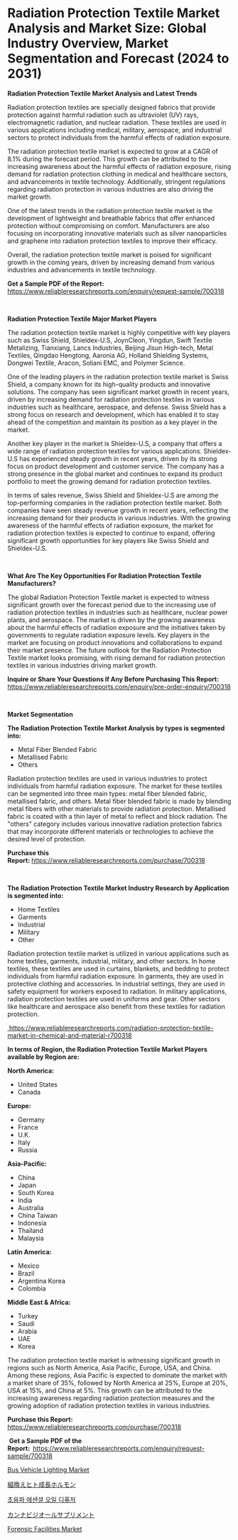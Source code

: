 <p><h1>Radiation Protection Textile Market Analysis and Market Size: Global Industry Overview, Market Segmentation and Forecast (2024 to 2031)</h1></p><p><strong>Radiation Protection Textile Market Analysis and Latest Trends</strong></p>
<p><p>Radiation protection textiles are specially designed fabrics that provide protection against harmful radiation such as ultraviolet (UV) rays, electromagnetic radiation, and nuclear radiation. These textiles are used in various applications including medical, military, aerospace, and industrial sectors to protect individuals from the harmful effects of radiation exposure.</p><p>The radiation protection textile market is expected to grow at a CAGR of 8.1% during the forecast period. This growth can be attributed to the increasing awareness about the harmful effects of radiation exposure, rising demand for radiation protection clothing in medical and healthcare sectors, and advancements in textile technology. Additionally, stringent regulations regarding radiation protection in various industries are also driving the market growth.</p><p>One of the latest trends in the radiation protection textile market is the development of lightweight and breathable fabrics that offer enhanced protection without compromising on comfort. Manufacturers are also focusing on incorporating innovative materials such as silver nanoparticles and graphene into radiation protection textiles to improve their efficacy.</p><p>Overall, the radiation protection textile market is poised for significant growth in the coming years, driven by increasing demand from various industries and advancements in textile technology.</p></p>
<p><strong>Get a Sample PDF of the Report:&nbsp;</strong> <a href="https://www.reliableresearchreports.com/enquiry/request-sample/700318">https://www.reliableresearchreports.com/enquiry/request-sample/700318</a></p>
<p>&nbsp;</p>
<p><strong>Radiation Protection Textile Major Market Players</strong></p>
<p><p>The radiation protection textile market is highly competitive with key players such as Swiss Shield, Shieldex-U.S, JoynCleon, Yingdun, Swift Textile Metalizing, Tianxiang, Lancs Industries, Beijing Jlsun High-tech, Metal Textiles, Qingdao Hengtong, Aaronia AG, Holland Shielding Systems, Dongwei Textile, Aracon, Soliani EMC, and Polymer Science.</p><p>One of the leading players in the radiation protection textile market is Swiss Shield, a company known for its high-quality products and innovative solutions. The company has seen significant market growth in recent years, driven by increasing demand for radiation protection textiles in various industries such as healthcare, aerospace, and defense. Swiss Shield has a strong focus on research and development, which has enabled it to stay ahead of the competition and maintain its position as a key player in the market.</p><p>Another key player in the market is Shieldex-U.S, a company that offers a wide range of radiation protection textiles for various applications. Shieldex-U.S has experienced steady growth in recent years, driven by its strong focus on product development and customer service. The company has a strong presence in the global market and continues to expand its product portfolio to meet the growing demand for radiation protection textiles.</p><p>In terms of sales revenue, Swiss Shield and Shieldex-U.S are among the top-performing companies in the radiation protection textile market. Both companies have seen steady revenue growth in recent years, reflecting the increasing demand for their products in various industries. With the growing awareness of the harmful effects of radiation exposure, the market for radiation protection textiles is expected to continue to expand, offering significant growth opportunities for key players like Swiss Shield and Shieldex-U.S.</p></p>
<p>&nbsp;</p>
<p><strong>What Are The Key Opportunities For Radiation Protection Textile Manufacturers?</strong></p>
<p><p>The global Radiation Protection Textile market is expected to witness significant growth over the forecast period due to the increasing use of radiation protection textiles in industries such as healthcare, nuclear power plants, and aerospace. The market is driven by the growing awareness about the harmful effects of radiation exposure and the initiatives taken by governments to regulate radiation exposure levels. Key players in the market are focusing on product innovations and collaborations to expand their market presence. The future outlook for the Radiation Protection Textile market looks promising, with rising demand for radiation protection textiles in various industries driving market growth.</p></p>
<p><strong>Inquire or Share Your Questions If Any Before Purchasing This Report:</strong> <a href="https://www.reliableresearchreports.com/enquiry/pre-order-enquiry/700318">https://www.reliableresearchreports.com/enquiry/pre-order-enquiry/700318</a></p>
<p>&nbsp;</p>
<p><strong>Market Segmentation</strong></p>
<p><strong>The Radiation Protection Textile Market Analysis by types is segmented into:</strong></p>
<p><ul><li>Metal Fiber Blended Fabric</li><li>Metallised Fabric</li><li>Others</li></ul></p>
<p><p>Radiation protection textiles are used in various industries to protect individuals from harmful radiation exposure. The market for these textiles can be segmented into three main types: metal fiber blended fabric, metallised fabric, and others. Metal fiber blended fabric is made by blending metal fibers with other materials to provide radiation protection. Metallised fabric is coated with a thin layer of metal to reflect and block radiation. The "others" category includes various innovative radiation protection fabrics that may incorporate different materials or technologies to achieve the desired level of protection.</p></p>
<p><strong>Purchase this Report:&nbsp;</strong><a href="https://www.reliableresearchreports.com/purchase/700318">https://www.reliableresearchreports.com/purchase/700318</a></p>
<p>&nbsp;</p>
<p><strong>The Radiation Protection Textile Market Industry Research by Application is segmented into:</strong></p>
<p><ul><li>Home Textiles</li><li>Garments</li><li>Industrial</li><li>Military</li><li>Other</li></ul></p>
<p><p>Radiation protection textile market is utilized in various applications such as home textiles, garments, industrial, military, and other sectors. In home textiles, these textiles are used in curtains, blankets, and bedding to protect individuals from harmful radiation exposure. In garments, they are used in protective clothing and accessories. In industrial settings, they are used in safety equipment for workers exposed to radiation. In military applications, radiation protection textiles are used in uniforms and gear. Other sectors like healthcare and aerospace also benefit from these textiles for radiation protection.</p></p>
<p><a href="https://www.reliableresearchreports.com/radiation-protection-textile-market-in-chemical-and-material-r700318">&nbsp;https://www.reliableresearchreports.com/radiation-protection-textile-market-in-chemical-and-material-r700318</a></p>
<p><strong>In terms of Region, the Radiation Protection Textile Market Players available by Region are:</strong></p>
<p>
    <p> <strong> North America: </strong>
        <ul>
            <li>United States</li>
            <li>Canada</li>
        </ul>
        </p> 
    <p> <strong> Europe: </strong>
        <ul>
            <li>Germany</li>
            <li>France</li>
            <li>U.K.</li>
            <li>Italy</li>
            <li>Russia</li>
        </ul>
        </p> 
    <p> <strong> Asia-Pacific: </strong>
        <ul>
            <li>China</li>
            <li>Japan</li>
            <li>South Korea</li>
            <li>India</li>
            <li>Australia</li>
            <li>China Taiwan</li>
            <li>Indonesia</li>
            <li>Thailand</li>
            <li>Malaysia</li>
        </ul>
        </p> 
    <p> <strong> Latin America: </strong>
        <ul>
            <li>Mexico</li>
            <li>Brazil</li>
            <li>Argentina Korea</li>
            <li>Colombia</li>
        </ul>
        </p> 
    <p> <strong> Middle East & Africa: </strong>
        <ul>
            <li>Turkey</li>
            <li>Saudi</li>
            <li>Arabia</li>
            <li>UAE</li>
            <li>Korea</li>
        </ul>
    </p>
    </p>
<p><p>The radiation protection textile market is witnessing significant growth in regions such as North America, Asia Pacific, Europe, USA, and China. Among these regions, Asia Pacific is expected to dominate the market with a market share of 35%, followed by North America at 25%, Europe at 20%, USA at 15%, and China at 5%. This growth can be attributed to the increasing awareness regarding radiation protection measures and the growing adoption of radiation protection textiles in various industries.</p></p>
<p><strong>Purchase this Report: </strong><a href="https://www.reliableresearchreports.com/purchase/700318">https://www.reliableresearchreports.com/purchase/700318</a></p>
<p>&nbsp;<strong>Get a Sample PDF of the Report:&nbsp;&nbsp;</strong><a href="https://www.reliableresearchreports.com/enquiry/request-sample/700318">https://www.reliableresearchreports.com/enquiry/request-sample/700318</a></p>
<p><strong></strong></p>
<p><p><a href="https://github.com/Hazelklievgspy6vdcsmu106w/Market-Research-Report-List-2/blob/main/bus-vehicle-lighting-market.md">Bus Vehicle Lighting Market</a></p><p><a href="https://medium.com/@zulu.dawn/%E5%86%8D%E7%B5%84%E5%90%88%E4%BA%BA%E9%96%93%E6%88%90%E9%95%B7%E3%83%9B%E3%83%AB%E3%83%A2%E3%83%B3%E5%B8%82%E5%A0%B4%E3%81%AE%E3%82%B7%E3%82%A7%E3%82%A2%E3%81%AE%E9%80%B2%E5%8C%96%E3%81%A8%E5%B8%82%E5%A0%B4%E6%88%90%E9%95%B7%E3%83%88%E3%83%AC%E3%83%B3%E3%83%89-2024%E5%B9%B4-2031%E5%B9%B4-29e36984b14e">組換えヒト成長ホルモン</a></p><p><a href="https://medium.com/@dudleyferry/%EC%B4%88%EC%9D%8C%ED%8C%8C-%EC%97%90%EC%84%BC%EC%85%9C-%EC%98%A4%EC%9D%BC-%EB%94%94%ED%93%A8%EC%A0%80-%EC%8B%9C%EC%9E%A5-%EB%B6%84%EC%84%9D-%EA%B8%80%EB%A1%9C%EB%B2%8C-%EC%82%B0%EC%97%85-%EC%A0%84%EB%A7%9D-%EB%B0%8F-%EC%98%88%EC%B8%A1-2024%EB%85%84%EB%B6%80%ED%84%B0-2031%EB%85%84%EA%B9%8C%EC%A7%80-676226dbe1ae">초음파 에센셜 오일 디퓨저</a></p><p><a href="https://github.com/AdellaPrice2023/Market-Research-Report-List-1/blob/main/806588457297.md">カンナビジオールサプリメント</a></p><p><a href="https://www.linkedin.com/pulse/forensic-facilities-market-analysis-its-cagr-segmentation-s8wyf">Forensic Facilities Market</a></p></p>